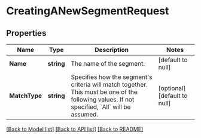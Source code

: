 # CreatingANewSegmentRequest

## Properties
Name | Type | Description | Notes
------------ | ------------- | ------------- | -------------
**Name** | **string** | The name of the segment. | [default to null]
**MatchType** | **string** | Specifies how the segment&#39;s criteria will match together. This must be one of the following values. If not specified, &#x60;All&#x60; will be assumed. | [optional] [default to null]

[[Back to Model list]](../README.md#documentation-for-models) [[Back to API list]](../README.md#documentation-for-api-endpoints) [[Back to README]](../README.md)


